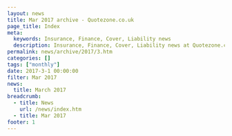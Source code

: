 ```yaml
---
layout: news
title: Mar 2017 archive - Quotezone.co.uk
page_title: Index
meta:
  keywords: Insurance, Finance, Cover, Liability news
  description: Insurance, Finance, Cover, Liability news at Quotezone.co.uk
permalink: news/archive/2017/3.htm
categories: []
tags: ["monthly"]
date: 2017-3-1 00:00:00
filter: Mar 2017
news:
  title: March 2017
breadcrumb:
  - title: News
    url: /news/index.htm
  - title: Mar 2017
footer: 1
---
```


